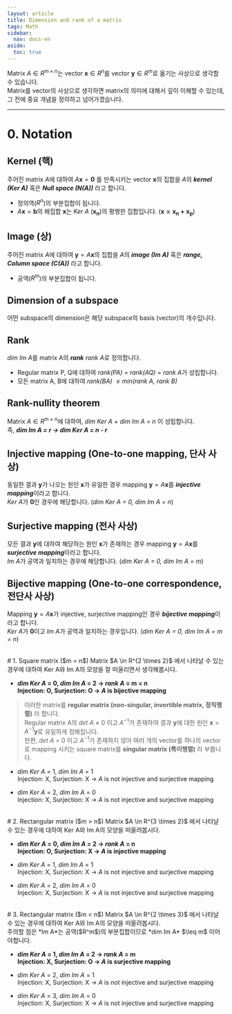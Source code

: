 ```yaml
---
layout: article
title: Dimension and rank of a matrix
tags: Math
sidebar:
  nav: docs-en
aside:
  toc: true
---
```


Matrix $A \in R^{m \times n}$는 vector $\mathbf{x} \in R^n$를 vector $\mathbf{y} \in R^m$로 옮기는 사상으로 생각할 수 있습니다.
<br>Matrix를 vector의 사상으로 생각하면 matrix의 의미에 대해서 깊이 이해할 수 있는데, 그 전에 중요 개념을 정의하고 넘어가겠습니다.

<!--more-->

---

# 0. Notation
## Kernel (핵)
주어진 matrix $A$에 대하여 $A \mathbf{x} = \mathbf{0}$ 를 만족시키는 vector $\mathbf{x}$의 집합을 $A$의 ***kernel (Ker A)*** 혹은 ***Null space (N(A))*** 라고 합니다.
- 정의역($R^n$)의 부분집합이 됩니다.
- $A\mathbf{x} = \mathbf{b}$의 해집합 $\mathbf{x}$는 *Ker A* ($\mathbf{x_n}$)의 평행한 집합입니다. ($\mathbf{x = x_n + x_p}$)

## Image (상)
주어진 matrix $A$에 대하여 $\mathbf{y} = A \mathbf{x}$의 집합을 $A$의 ***image (Im A)*** 혹은 ***range, Column space (C(A))*** 라고 합니다.
- 공역($R^m$)의 부분집합이 됩니다.

## Dimension of a subspace
어떤 subspace의 dimension은 해당 subspace의 basis (vector)의 개수입니다.

## Rank
*dim Im A*를 matrix A의 ***rank*** *rank A*로 정의합니다.
- Regular matrix P, Q에 대하여 *rank(PA) = rank(AQ) = rank A*가 성립합니다.
- 모든 matrix A, B에 대하여 *rank(BA) $\leq min$(rank A, rank B)*

## Rank-nullity theorem
Matrix $A \in R^{m \times n}$에 대하여, *dim Ker A + dim Im A = n* 이 성립합니다.
<br>즉, ***dim Im A = r → dim Ker A = n - r***

## Injective mapping (One-to-one mapping, 단사 사상)
동일한 결과 $\mathbf{y}$가 나오는 원인 $\mathbf{x}$가 유일한 경우 mapping $\mathbf{y} = A\mathbf{x}$를 ***injective mapping***이라고 합니다.
<br>*Ker A*가 $\mathbf{0}$인 경우에 해당합니다. (*dim Ker A = 0, dim Im A = $n$*)

## Surjective mapping (전사 사상)
모든 결과 $\mathbf{y}$에 대하여 해당하는 원인 $\mathbf{x}$가 존재하는 경우 mapping $\mathbf{y} = A\mathbf{x}$를 ***surjective mapping***이라고 합니다.
<br>*Im A*가 공역과 일치하는 경우에 해당합니다. (*dim Ker A = 0, dim Im A = $m$*)

## Bijective mapping (One-to-one correspondence, 전단사 사상)
Mapping $\mathbf{y} = A\mathbf{x}$가 injective, surjective mapping인 경우 ***bijective mapping***이라고 합니다.
<br>*Ker A*가 $\mathbf{0}$이고 *Im A*가 공역과 일치하는 경우입니다. (*dim Ker A = 0, dim Im A = m = n*)

<br>
# 1. Square matrix ($m = n$)
Matrix $A \in R^{2 \times 2}$ 에서 나타날 수 있는 경우에 대하여 Ker A와 Im A의 모양을 잘 떠올리면서 생각해봅시다.

- ***dim Ker A* = 0, *dim Im A* = 2 → *rank A* = m = n**
<br>**Injection: O, Surjection: O → *A* is bijective mapping**

> 이러한 matrix를 **regular matrix (non-singular, invertible matrix, 정칙행렬)** 라 합니다.
<br>Regular matrix A의 *det A* $\neq$ 0 이고 $A^{-1}$가 존재하여 결과 $\mathbf{y}$에 대한 원인 $\mathbf{x} = A^{-1}\mathbf{y}$로 유일하게 정해집니다.
<br> 한편, *det A* = 0 이고 $A^{-1}$가 존재하지 않아 여러 개의 vector를 하나의 vector로 mapping 시키는 square matrix를 **singular matrix (특이행렬)** 라 부릅니다.

- *dim Ker A* = 1, *dim Im A* = 1
<br>Injection: X, Surjection: X → *A* is not injective and surjective mapping

- *dim Ker A* = 2, *dim Im A* = 0
<br>Injection: X, Surjection: X → *A* is not injective and surjective mapping

<br>
# 2. Rectangular matrix ($m > n$)
Matrix $A \in R^{3 \times 2}$ 에서 나타날 수 있는 경우에 대하여 Ker A와 Im A의 모양을 떠올려봅시다.

- ***dim Ker A* = 0, *dim Im A* = 2 → *rank A* = n**
<br>**Injection: O, Surjection: X → *A* is injective mapping**

- *dim Ker A* = 1, *dim Im A* = 1
<br>Injection: X, Surjection: X → *A* is not injective and surjective mapping

- *dim Ker A* = 2, *dim Im A* = 0
<br>Injection: X, Surjection: X → *A* is not injective and surjective mapping

<br>
# 3. Rectangular matrix ($m < n$)
Matrix $A \in R^{2 \times 3}$ 에서 나타날 수 있는 경우에 대하여 Ker A와 Im A의 모양을 떠올려봅시다.
<br>주의할 점은 *Im A*는 공역($R^m$)의 부분집합이므로 *dim Im A* $\leq m$ 이어야합니다.

- ***dim Ker A* = 1, *dim Im A* = 2 → *rank A* = m**
<br>**Injection: X, Surjection: O → *A* is surjective mapping**

- *dim Ker A* = 2, *dim Im A* = 1
<br>Injection: X, Surjection: X → *A* is not injective and surjective mapping

- *dim Ker A* = 3, *dim Im A* = 0
<br>Injection: X, Surjection: X → *A* is not injective and surjective mapping
